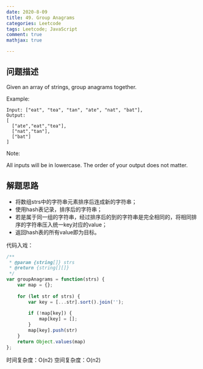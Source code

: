 ```yaml
---
date: 2020-8-09
title: 49. Group Anagrams
categories: Leetcode
tags: Leetcode; JavaScript
comment: true
mathjax: true

---
```


## 问题描述

Given an array of strings, group anagrams together.

Example:

```
Input: ["eat", "tea", "tan", "ate", "nat", "bat"],
Output:
[
  ["ate","eat","tea"],
  ["nat","tan"],
  ["bat"]
]
```

Note:

All inputs will be in lowercase.
The order of your output does not matter.
<!--more-->

## 解题思路

- 将数组strs中的字符串元素排序后连成新的字符串；
- 使用hash表记录，排序后的字符串；
- 若是属于同一组的字符串，经过排序后的到的字符串是完全相同的，将相同排序的字符串压入统一key对应的value；
- 返回hash表的所有value即为目标。

代码入戏：

```javascript
/**
 * @param {string[]} strs
 * @return {string[][]}
 */
var groupAnagrams = function(strs) {
    var map = {};
    
    for (let str of strs) {
        var key = [...str].sort().join('');
        
        if (!map[key]) {
            map[key] = [];
        }
        map[key].push(str)
    }
    return Object.values(map)
};
```
时间复杂度：O(n2)
空间复杂度：O(n2)